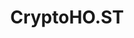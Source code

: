 ---
title: CryptoHO.ST
description: Buy VPS and Dedicated Hosting with Bitcoin.
homepage: https://www.cryptoho.st/
altFor: ['gandi', 'namecheap']
---